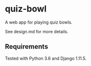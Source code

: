 # quiz-bowl
A web app for playing quiz bowls.

See design.md for more details.

## Requirements

Tested with Python 3.6 and Django 1.11.5.
